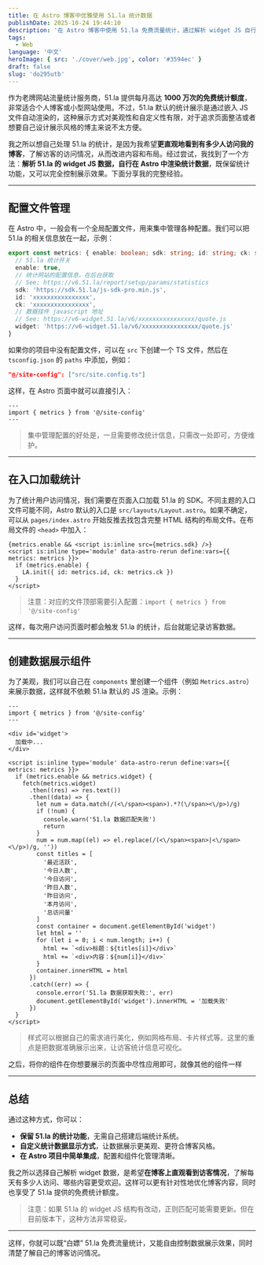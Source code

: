 ```yaml
---
title: 在 Astro 博客中优雅使用 51.la 统计数据
publishDate: 2025-10-24 19:44:10
description: '在 Astro 博客中使用 51.la 免费流量统计，通过解析 widget JS 自行渲染访问数据，既保留统计功能，又可自定义展示，让你直观了解博客访客情况'
tags:
  - Web
language: '中文'
heroImage: { src: './cover/web.jpg', color: '#3594ec' }
draft: false
slug: 'do295utb'
---
```


作为老牌网站流量统计服务商，51.la 提供每月高达 **1000 万次的免费统计额度**，非常适合个人博客或小型网站使用。不过，51.la 默认的统计展示是通过嵌入 JS 文件自动渲染的，这种展示方式对美观性和自定义性有限，对于追求页面整洁或者想要自己设计展示风格的博主来说不太方便。

我之所以想自己处理 51.la 的统计，是因为我希望**更直观地看到有多少人访问我的博客**，了解访客的访问情况，从而改进内容和布局。经过尝试，我找到了一个方法：**解析 51.la 的 widget JS 数据，自行在 Astro 中渲染统计数据**，既保留统计功能，又可以完全控制展示效果。下面分享我的完整经验。

---

## 配置文件管理

在 Astro 中，一般会有一个全局配置文件，用来集中管理各种配置。我们可以把 51.la 的相关信息放在一起，示例：

```typescript
export const metrics: { enable: boolean; sdk: string; id: string; ck: string; widget: string } = {
  // 51.la 统计开关
  enable: true,
  // 统计网站的配置信息，在后台获取
  // See: https://v6.51.la/report/setup/params/statistics
  sdk: 'https://sdk.51.la/js-sdk-pro.min.js',
  id: 'xxxxxxxxxxxxxxxx',
  ck: 'xxxxxxxxxxxxxxxx',
  // 数据挂件 javascript 地址
  // See: https://v6-widget.51.la/v6/xxxxxxxxxxxxxxxx/quote.js
  widget: 'https://v6-widget.51.la/v6/xxxxxxxxxxxxxxxx/quote.js'
}
```

如果你的项目中没有配置文件，可以在 `src` 下创建一个 TS 文件，然后在 `tsconfig.json` 的 `paths` 中添加，例如：

```json
"@/site-config": ["src/site.config.ts"]
```

这样，在 Astro 页面中就可以直接引入：

```astro
---
import { metrics } from '@/site-config'
---
```

> 集中管理配置的好处是，一旦需要修改统计信息，只需改一处即可，方便维护。

---

## 在入口加载统计

为了统计用户访问情况，我们需要在页面入口加载 51.la 的 SDK。不同主题的入口文件可能不同，Astro 默认的入口是 `src/layouts/Layout.astro`。如果不确定，可以从 `pages/index.astro` 开始反推去找包含完整 HTML 结构的布局文件。在布局文件的 `<head>` 中加入：

```astro
{metrics.enable && <script is:inline src={metrics.sdk} />}
<script is:inline type='module' data-astro-rerun define:vars={{ metrics: metrics }}>
  if (metrics.enable) {
    LA.init({ id: metrics.id, ck: metrics.ck })
  }
</script>
```

> 注意：对应的文件顶部需要引入配置：`import { metrics } from '@/site-config'`​

这样，每次用户访问页面时都会触发 51.la 的统计，后台就能记录访客数据。

---

## 创建数据展示组件

为了美观，我们可以自己在 `components` 里创建一个组件（例如 `Metrics.astro`）来展示数据，这样就不依赖 51.la 默认的 JS 渲染。示例：

```astro
---
import { metrics } from '@/site-config'
---

<div id='widget'>
  加载中...
</div>

<script is:inline type='module' data-astro-rerun define:vars={{ metrics: metrics }}>
  if (metrics.enable && metrics.widget) {
    fetch(metrics.widget)
      .then((res) => res.text())
      .then((data) => {
        let num = data.match(/(<\/span><span>).*?(\/span><\/p>)/g)
        if (!num) {
          console.warn('51.la 数据匹配失败')
          return
        }
        num = num.map((el) => el.replace(/(<\/span><span>|<\/span><\/p>)/g, ''))
        const titles = [
          '最近活跃',
          '今日人数',
          '今日访问',
          '昨日人数',
          '昨日访问',
          '本月访问',
          '总访问量'
        ]
        const container = document.getElementById('widget')
        let html = ''
        for (let i = 0; i < num.length; i++) {
          html += `<div>标题：${titles[i]}</div>`
          html += `<div>内容：${num[i]}</div>`
        }
        container.innerHTML = html
      })
      .catch((err) => {
        console.error('51.la 数据获取失败:', err)
        document.getElementById('widget').innerHTML = '加载失败'
      })
  }
</script>
```

> 样式可以根据自己的需求进行美化，例如网格布局、卡片样式等。这里的重点是把数据准确展示出来，让访客统计信息可视化。

之后，将你的组件在你想要展示的页面中尽性应用即可，就像其他的组件一样

---

## 总结

通过这种方式，你可以：

- **保留 51.la 的统计功能**，无需自己搭建后端统计系统。
- **自定义统计数据显示方式**，让数据展示更美观、更符合博客风格。
- **在 Astro 项目中简单集成**，配置和组件化管理清晰。

我之所以选择自己解析 widget 数据，是希望**在博客上直观看到访客情况**，了解每天有多少人访问、哪些内容更受欢迎。这样可以更有针对性地优化博客内容，同时也享受了 51.la 提供的免费统计额度。

> 注意：如果 51.la 的 widget JS 结构有改动，正则匹配可能需要更新。但在目前版本下，这种方法非常稳妥。

---

这样，你就可以既“白嫖” 51.la 免费流量统计，又能自由控制数据展示效果，同时清楚了解自己的博客访问情况。
